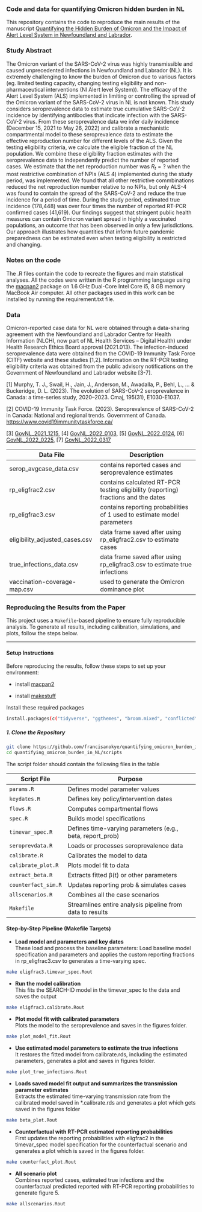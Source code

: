 ### Code and data for quantifying Omicron hidden burden in NL
This repository contains the code to reproduce the main results of the manuscript [Quantifying the Hidden Burden of Omicron and the Impact of Alert Level System in Newfoundland and Labrador](https://). 

### Study Abstract
The Omicron variant of the SARS-CoV-2 virus was highly transmissible and caused unprecedented infections in Newfoundland and Labrador (NL). It is extremely challenging to know the burden of Omicron due to various factors (eg. limited testing capacity, changing testing eligibility and non-pharmaceutical interventions (Nl Alert level System)). The efficacy of the Alert Level System (ALS) implemented in limiting or controlling the spread of the Omicron variant of the SARS-CoV-2 virus in NL is not known. This study considers seroprevalence data to estimate true cumulative SARS-CoV-2 incidence by identifying antibodies that indicate infection with the SARS-CoV-2 virus.  From these seroprevalence data we infer daily incidence (December 15, 2021 to  May 26, 2022) and calibrate a mechanistic compartmental model to these seroprevalence data to estimate the effective reproduction number for different levels of the ALS. Given the testing eligibility criteria, we calculate the eligible fraction of the NL population. We combine these eligibility fraction estimates with the seroprevalence data to independently predict the number of reported cases. We estimate that the net reproduction number was $R_t = ?$ when the most restrictive combination of NPIs (ALS 4) implemented during the study period, was implemented. We found that all other restrictive commbinations reduced the net reproduction number relative to no NPIs, but only ALS-4 was found to contain the spread of the SARS-CoV-2 and reduce the true incidence for a period of time. During the study period, estimated true incidence (178,448) was over four times the number of reported RT-PCR confirmed cases (41,619). Our findings suggest that stringent public health measures can contain Omicron variant spread in highly a vaccinated populations, an outcome that has been observed in only a few jurisdictions. Our approach illustrates how quantities that inform future pandemic preparedness can be estimated even when testing eligibility is restricted and changing.

### Notes on the code
The .R files contain the code to recreate the figures and main statistical analyses. All the codes were written in the R programming language using the [macpan2](https://github.com/canmod/macpan2) package on 1.6 GHz Dual-Core Intel Core i5, 8 GB memory MacBook Air computer. All other packages used in this work can be installed by running the requirement.txt file.

### Data
Omicron-reported case data for NL were obtained through a data-sharing agreement with the Newfoundland and Labrador Centre for Health Information (NLCHI, now part of NL Health Services – Digital Health) under Health Research Ethics Board approval (2021.013). The infection-induced seroprevalence data were obtained from the COVID-19 Immunity Task Force (CITF) website and these studies [1,2]. Information on the RT-PCR testing eligibility criteria was obtained from the public advisory notifications on the Government of Newfoundland and Labrador website [3-7]. 

[1] Murphy, T. J., Swail, H., Jain, J., Anderson, M., Awadalla, P., Behl, L., ... & Buckeridge, D. L. (2023). The evolution of SARS-CoV-2 seroprevalence in Canada: a time-series study, 2020–2023. Cmaj, 195(31), E1030-E1037.

[2] COVID-19 Immunity Task Force. (2023). Seroprevalence of SARS-CoV-2 in Canada: National and regional trends. Government of Canada. https://www.covid19immunitytaskforce.ca/

[3] [GovNL_2021_1215](https://www.gov.nl.ca/releases/2021/health/1215n04/), [4] [GovNL_2022_0103](https://www.gov.nl.ca/releases/2022/health/0103n02/), [5] [GovNL_2022_0124](https://www.gov.nl.ca/releases/2022/health/0124n05/), [6] [GovNL_2022_0225](https://www.gov.nl.ca/releases/2022/health/0309n02/), [7] [GovNL_2022_0317](https://www.gov.nl.ca/releases/2022/health/0317n11/)

|Data File                       |                       Description                                             |    
|--------------------------------|------------------------------------------------------------------------------------|
|serop_avgcase_data.csv          | contains reported cases and seroprevalence estimates                               |
|rp_eligfrac2.csv                | contains calculated RT-PCR testing eligibility (reporting) fractions and the dates | 
|rp_eligfrac3.csv                | contains reporting probabilities of 1 used to estimate model parameters            | 
|eligibility_adjusted_cases.csv	| data frame saved after using rp_eligfrac2.csv to estimate cases                    | 					
|true_infections_data.csv	      | data frame saved after using rp_eligfrac3.csv to estimate true infections          |
|vaccination-coverage-map.csv    | used to generate the Omicron dominance plot                                        | 
                              


### Reproducing the Results from the Paper

This project uses a `Makefile`-based pipeline to ensure fully reproducible analysis. To generate all results, including calibration, simulations, and plots, follow the steps below.

---

#### Setup Instructions

Before reproducing the results, follow these steps to set up your environment:

- install [macpan2](https://canmod.github.io/macpan2/index.html)

- install [makestuff](https://github.com/dushoff/makestuff)

Install these required packages
```bash
install.packages(c("tidyverse", "ggthemes", "broom.mixed", "conflicted","dplyr", "gridExtra", "grid", "gtable", "zoo", "ggplot2", "patchwork"))
```

##### 1. Clone the Repository

```bash
git clone https://github.com/francisanokye/quantifying_omicron_burden_in_NL.git
cd quantifying_omicron_burden_in_NL/scripts
```

The script folder should contain the following files in the table

| Script File                        | Purpose                                                    | 
| ---------------------------------- | ---------------------------------------------------------- | 
| `params.R`                         | Defines model parameter values                             | 
| `keydates.R`                       | Defines key policy/intervention dates                      |
| `flows.R`                          | Computes compartmental flows                               | 
| `spec.R`                           | Builds model specifications                                | 
| `timevar_spec.R`                   | Defines time-varying parameters (e.g., beta, report\_prob) | 
| `seroprevdata.R`                   | Loads or processes seroprevalence data                     | 
| `calibrate.R`                      | Calibrates the model to data                               | 
| `calibrate_plot.R`                 | Plots model fit to data                                    | 
| `extract_beta.R`                   | Extracts fitted β(t) or other parameters                   | 
| `counterfact_sim.R`                | Updates reporting prob & simulates cases                   |
| `allscenarios.R`                   | Combines all the case scenarios                            |
| `Makefile`                         | Streamlines entire analysis pipeline from data to results  |

#### Step-by-Step Pipeline (Makefile Targets)

- **Load model and parameters and key dates**  
   These load and process the baseline parameters:
   Load baseline model specification and parameters and applies the custom reporting fractions in rp_eligfrac3.csv to generates a time-varying spec.

```bash
make eligfrac3.timevar_spec.Rout
```

- **Run the model calibration**  
   This fits the SEARCH-ID model in the timevar_spec to the data and saves the output

```bash
make eligfrac3.calibrate.Rout   
```

- **Plot model fit with calibrated parameters**  
   Plots the model to the seroprevalence and saves in the figures folder. 

```bash
make plot_model_fit.Rout 
```

- **Use estimated model parameters to estimate the true infections**  
   It restores the fitted model from calibrate.rds, including the estimated parameters, generates a plot and saves in figures folder.

```bash
make plot_true_infections.Rout 
```

- **Loads saved model fit output and summarizes the transmission parameter estimates**  
   Extracts the estimated time-varying transmission rate from the calibrated model saved in *.calibrate.rds and generates a plot which gets saved in the figures folder

```bash
make beta_plot.Rout   
```

- **Counterfactual with RT-PCR estimated reporting probabilities**  
First updates the reporting probabilities with eligfrac2 in the timevar_spec model specification for the counterfactual scenario and generates a plot which is saved in the figures folder.

```bash
make counterfact_plot.Rout   
```

- **All scenario plot**  
Combines reported cases,  estimated true infections and the counterfactual predicted reported with RT-PCR reporting probabilities to generate figure 5.

```bash
make allscenarios.Rout   
```
